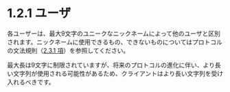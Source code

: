 # 1.2.1 ユーザ

各ユーザーは、最大9文字のユニークなニックネームによって他のユーザと区別されます。ニックネームに使用できるもの、できないものについてはプロトコルの文法規則（[2.3.1 項](../the-irc-client-specification/message-format-in-augumented-bnf.md)）を参照してください。

最大長は9文字に制限されていますが、将来のプロトコルの進化に伴い、より長い文字列が使用される可能性があるため、クライアントはより長い文字列を受け入れるべきです。
